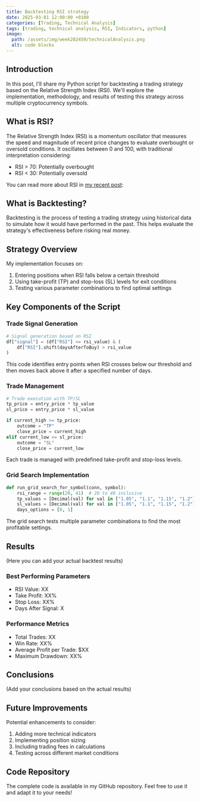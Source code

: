 ```yaml
---
title: Backtesting RSI strategy
date: 2025-03-01 12:00:00 +0100
categories: [Trading, Technical Analysis]
tags: [trading, technical analysis, RSI, Indicators, python]
image:
  path: /assets/img/week202450/technicalAnalysis.png
  alt: code blocks
---
```


## Introduction

In this post, I'll share my Python script for backtesting a trading strategy based on the Relative Strength Index (RSI). We'll explore the implementation, methodology, and results of testing this strategy across multiple cryptocurrency symbols.

## What is RSI?

The Relative Strength Index (RSI) is a momentum oscillator that measures the speed and magnitude of recent price changes to evaluate overbought or oversold conditions. It oscillates between 0 and 100, with traditional interpretation considering:
- RSI > 70: Potentially overbought
- RSI < 30: Potentially oversold

You can read more about RSI in [my recent post](https://graniluk.github.io/posts/calculating-RSI/): 

## What is Backtesting?

Backtesting is the process of testing a trading strategy using historical data to simulate how it would have performed in the past. This helps evaluate the strategy's effectiveness before risking real money.

## Strategy Overview

My implementation focuses on:
1. Entering positions when RSI falls below a certain threshold
2. Using take-profit (TP) and stop-loss (SL) levels for exit conditions
3. Testing various parameter combinations to find optimal settings

## Key Components of the Script

### Trade Signal Generation

```python
# Signal generation based on RSI
df["signal"] = (df["RSI"] <= rsi_value) & (
    df["RSI"].shift(daysAfterToBuy) > rsi_value
)
```

This code identifies entry points when RSI crosses below our threshold and then moves back above it after a specified number of days.

### Trade Management

```python
# Trade execution with TP/SL
tp_price = entry_price * tp_value
sl_price = entry_price * sl_value

if current_high >= tp_price:
    outcome = "TP"
    close_price = current_high
elif current_low <= sl_price:
    outcome = "SL"
    close_price = current_low
```

Each trade is managed with predefined take-profit and stop-loss levels.

### Grid Search Implementation

```python
def run_grid_search_for_symbol(conn, symbol):
    rsi_range = range(20, 41)  # 20 to 40 inclusive
    tp_values = [Decimal(val) for val in ["1.05", "1.1", "1.15", "1.2"]]
    sl_values = [Decimal(val) for val in ["1.05", "1.1", "1.15", "1.2"]]
    days_options = [0, 1]
```

The grid search tests multiple parameter combinations to find the most profitable settings.

## Results

(Here you can add your actual backtest results)

### Best Performing Parameters
- RSI Value: XX
- Take Profit: XX%
- Stop Loss: XX%
- Days After Signal: X

### Performance Metrics
- Total Trades: XX
- Win Rate: XX%
- Average Profit per Trade: $XX
- Maximum Drawdown: XX%

## Conclusions

(Add your conclusions based on the actual results)

## Future Improvements

Potential enhancements to consider:
1. Adding more technical indicators
2. Implementing position sizing
3. Including trading fees in calculations
4. Testing across different market conditions

## Code Repository

The complete code is available in my GitHub repository. Feel free to use it and adapt it to your needs!


